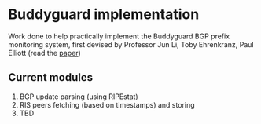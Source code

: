 # Buddyguard implementation

Work done to help practically implement the Buddyguard BGP prefix monitoring system, first devised by Professor Jun Li, Toby Ehrenkranz, Paul Elliott (read the [paper](https://ix.cs.uoregon.edu/~lijun/pubs/pdfs/li12buddyguard.pdf))

## Current modules
1. BGP update parsing (using RIPEstat)
2. RIS peers fetching (based on timestamps) and storing
3. TBD
